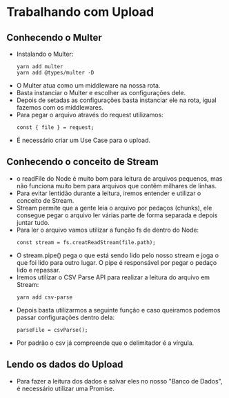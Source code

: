 # Trabalhando com Upload

## Conhecendo o Multer

- Instalando o Multer:
    ```
    yarn add multer
    yarn add @types/multer -D
    ```
- O Multer atua como um middleware na nossa rota.
- Basta instanciar o Multer e escolher as configurações dele.
- Depois de setadas as configurações basta instanciar ele na rota, igual fazemos com os middlewares.
- Para pegar o arquivo através do request utilizamos: 
    ```
    const { file } = request;
    ```
- É necessário criar um Use Case para o upload.

## Conhecendo o conceito de Stream

- o readFile do Node é muito bom para leitura de arquivos pequenos, mas não funciona muito bem para arquivos que contêm milhares de linhas.
- Para evitar lentidão durante a leitura, iremos entender e utilizar o conceito de Stream.
- Stream permite que a gente leia o arquivo por pedaços (chunks), ele consegue pegar o arquivo ler várias parte de forma separada e depois juntar tudo.
- Para ler o arquivo vamos utilizar a função fs de dentro do Node:
    ```
    const stream = fs.creatReadStream(file.path);
    ```
- O stream.pipe() pega o que está sendo lido pelo nosso stream e joga o que foi lido para outro lugar. O pipe é responsável por pegar o pedaço lido e repassar.
- Iremos utilizar o CSV Parse API para realizar a leitura do arquivo em Stream:
    ```
    yarn add csv-parse
    ```
- Depois basta utilizarmos a seguinte função e caso queiramos podemos passar configurações dentro dela:
    ```
    parseFile = csvParse();
    ``` 
- Por padrão o csv já compreende que o delimitador é a vírgula.

## Lendo os dados do Upload

- Para fazer a leitura dos dados e salvar eles no nosso "Banco de Dados", é necessário utilizar uma Promise.